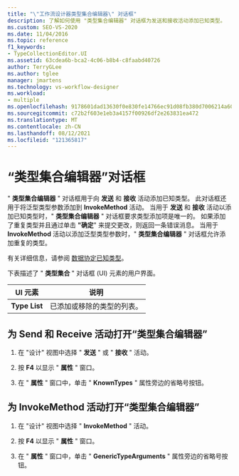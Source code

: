 ```yaml
---
title: "\"工作流设计器类型集合编辑器\" 对话框"
description: 了解如何使用 "类型集合编辑器" 对话框为发送和接收活动添加已知类型。
ms.custom: SEO-VS-2020
ms.date: 11/04/2016
ms.topic: reference
f1_keywords:
- TypeCollectionEditor.UI
ms.assetid: 63cdea6b-bca2-4c06-b8b4-c8faabd40726
author: TerryGLee
ms.author: tglee
manager: jmartens
ms.technology: vs-workflow-designer
ms.workload:
- multiple
ms.openlocfilehash: 9178601dad13630f0e830fe14766ec91d08fb380d7006214a60f79fef1014379
ms.sourcegitcommit: c72b2f603e1eb3a4157f00926df2e263831ea472
ms.translationtype: MT
ms.contentlocale: zh-CN
ms.lasthandoff: 08/12/2021
ms.locfileid: "121365817"
---
```

# <a name="type-collection-editor-dialog-box"></a>“类型集合编辑器”对话框

" **类型集合编辑器** " 对话框用于向 **发送** 和 **接收** 活动添加已知类型。 此对话框还用于将泛型类型参数添加到 **InvokeMethod** 活动。 当用于 **发送** 和 **接收** 活动以添加已知类型时，" **类型集合编辑器** " 对话框要求类型添加项是唯一的。 如果添加了重复类型并且通过单击 **"确定**" 来提交更改，则返回一条错误消息。 当用于 **InvokeMethod** 活动以添加泛型类型参数时，" **类型集合编辑器** " 对话框允许添加重复的类型。

有关详细信息，请参阅 [数据协定已知类型](/dotnet/framework/wcf/feature-details/data-contract-known-types)。

下表描述了 " **类型集合** " 对话框 (UI) 元素的用户界面。

|UI 元素|说明|
|-|-----------------|
|**Type List**|已添加或移除的类型的列表。|

## <a name="to-bring-up-the-type-collection-editor-for-the-send-and-receive-activities"></a>为 Send 和 Receive 活动打开“类型集合编辑器”

1. 在 "设计" 视图中选择 " **发送** " 或 " **接收** " 活动。

2. 按 **F4** 以显示 " **属性** " 窗口。

3. 在 " **属性** " 窗口中，单击 " **KnownTypes** " 属性旁边的省略号按钮。

## <a name="to-bring-up-the-type-collection-editor-for-the-invokemethod-activity"></a>为 InvokeMethod 活动打开“类型集合编辑器”

1. 在 "设计" 视图中选择 " **InvokeMethod** " 活动。

2. 按 **F4** 以显示 " **属性** " 窗口。

3. 在 " **属性** " 窗口中，单击 " **GenericTypeArguments** " 属性旁边的省略号按钮。
